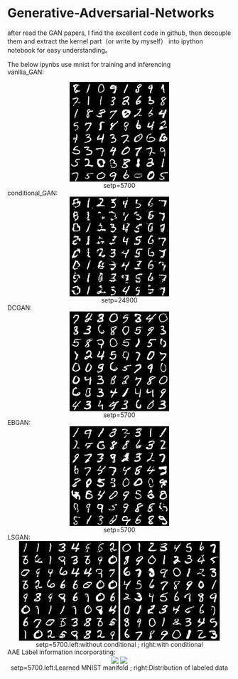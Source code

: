 # Generative-Adversarial-Networks

after read the GAN papers, I find the excellent code in github, then decouple them and extract the kernel part（or write by myself） into ipython notebook for easy understanding。   

The below ipynbs use mnist for training and inferencing     
vanllia_GAN:   
<div align=center><img src="result/vanilla_gan_5700.jpg"  align=center /></div>
<div align=center>setp=5700</div>
conditional_GAN:    
<div align=center><img src="result/cgan_24900.jpg"  align=center /></div>
<div align=center>setp=24900</div>
DCGAN:
<div align=center><img src="result/DCGAN_5700.jpg"  align=center /></div>
<div align=center>setp=5700</div>
EBGAN:
<div align=center><img src="result/ebGAN_5700.jpg"  align=center /></div>
<div align=center>setp=5700</div>
LSGAN:
<div align=center><img src="result/LSGAN_oneclass_5700.jpg"  align=center /> <img src="result/multi_5700.jpg"  align=center /></div>
<div align=center>setp=5700.left:without conditional ; right:with conditional</div>  
AAE Label information incorporating:   
<div align=center><img src="result/AAE_LabelInfo_5700.gif "  align=center /> <img src="result/ AAE_LabelInfo_scatter_5700.gif"  align=center /></div>
<div align=center>setp=5700.left:Learned MNIST manifold ; right:Distribution of labeled data</div>  
